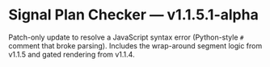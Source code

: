 # Signal Plan Checker — v1.1.5.1-alpha
Patch-only update to resolve a JavaScript syntax error (Python-style `#` comment that broke parsing).
Includes the wrap-around segment logic from v1.1.5 and gated rendering from v1.1.4.
